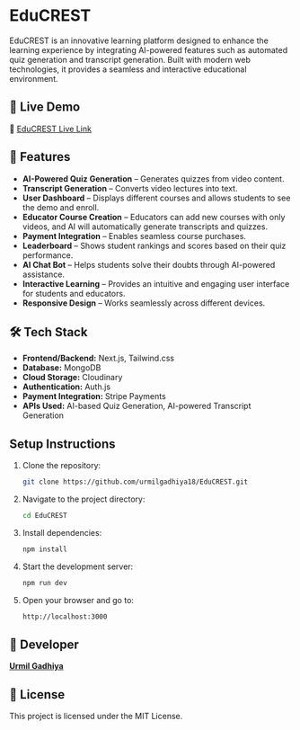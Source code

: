 # EduCREST

EduCREST is an innovative learning platform designed to enhance the learning experience by integrating AI-powered features such as automated quiz generation and transcript generation. Built with modern web technologies, it provides a seamless and interactive educational environment.

## 🚀 Live Demo

🔗 [EduCREST Live Link](https://educrest.vercel.app)

## 🌟 Features

- **AI-Powered Quiz Generation** – Generates quizzes from video content.
- **Transcript Generation** – Converts video lectures into text.
- **User Dashboard** – Displays different courses and allows students to see the demo and enroll.
- **Educator Course Creation** – Educators can add new courses with only videos, and AI will automatically generate transcripts and quizzes.
- **Payment Integration** – Enables seamless course purchases.
- **Leaderboard** – Shows student rankings and scores based on their quiz performance.
- **AI Chat Bot** – Helps students solve their doubts through AI-powered assistance.
- **Interactive Learning** – Provides an intuitive and engaging user interface for students and educators.
- **Responsive Design** – Works seamlessly across different devices.

## 🛠️ Tech Stack

- **Frontend/Backend:** Next.js, Tailwind.css
- **Database:** MongoDB
- **Cloud Storage:** Cloudinary
- **Authentication:** Auth.js
- **Payment Integration:** Stripe Payments
- **APIs Used:** AI-based Quiz Generation, AI-powered Transcript Generation

## Setup Instructions

1. Clone the repository:
   ```sh
   git clone https://github.com/urmilgadhiya18/EduCREST.git
   ```
2. Navigate to the project directory:
   ```sh
   cd EduCREST
   ```
3. Install dependencies:
   ```sh
   npm install
   ```
4. Start the development server:
   ```sh
   npm run dev
   ```
5. Open your browser and go to:
   ```sh
   http://localhost:3000
   ```


## 👤 Developer

**[Urmil Gadhiya](https://github.com/urmilgadhiya18)**

## 📝 License

This project is licensed under the MIT License.
